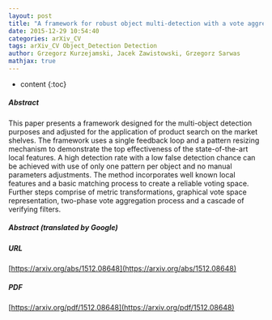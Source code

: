 ```yaml
---
layout: post
title: "A framework for robust object multi-detection with a vote aggregation and a cascade filtering"
date: 2015-12-29 10:54:40
categories: arXiv_CV
tags: arXiv_CV Object_Detection Detection
author: Grzegorz Kurzejamski, Jacek Zawistowski, Grzegorz Sarwas
mathjax: true
---
```


* content
{:toc}

##### Abstract
This paper presents a framework designed for the multi-object detection purposes and adjusted for the application of product search on the market shelves. The framework uses a single feedback loop and a pattern resizing mechanism to demonstrate the top effectiveness of the state-of-the-art local features. A high detection rate with a low false detection chance can be achieved with use of only one pattern per object and no manual parameters adjustments. The method incorporates well known local features and a basic matching process to create a reliable voting space. Further steps comprise of metric transformations, graphical vote space representation, two-phase vote aggregation process and a cascade of verifying filters.

##### Abstract (translated by Google)


##### URL
[https://arxiv.org/abs/1512.08648](https://arxiv.org/abs/1512.08648)

##### PDF
[https://arxiv.org/pdf/1512.08648](https://arxiv.org/pdf/1512.08648)


